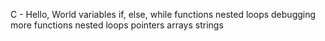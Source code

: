 C - Hello, World
variables if, else, while
functions nested loops
debugging
more functions nested loops
pointers arrays strings
